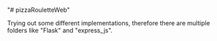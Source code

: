 "# pizzaRouletteWeb" 

Trying out some different implementations, therefore there are multiple folders like "Flask" and "express_js".
